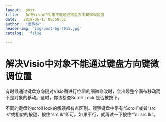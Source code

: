 ```yaml
---
layout:  post
title:   解决Visio中对象不能通过键盘方向键微调位置
date:   2018-06-17 09:58:51
author:  "唐传林"
header-img: "img/post-bg-2015.jpg"
catalog:   false

---
```

#  解决Visio中对象不能通过键盘方向键微调位置

有时候通过键盘方向键对Visio图进行位置的细微修改时，会出现整个画布移动而不是对象的移动。这时，你该检查Scroll Lock 是否被按下。

不同的键盘的scroll lock的解锁都有点区别。观察键盘中带有“Scroll”或者“src lk”或相似的按键，按住“src
lk”即可。如果不行，就再试一下按住“fn+src lk”。

